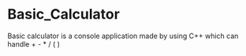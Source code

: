# Basic_Calculator
Basic calculator is a console application made by using C++ which can handle + - * /  (  )
